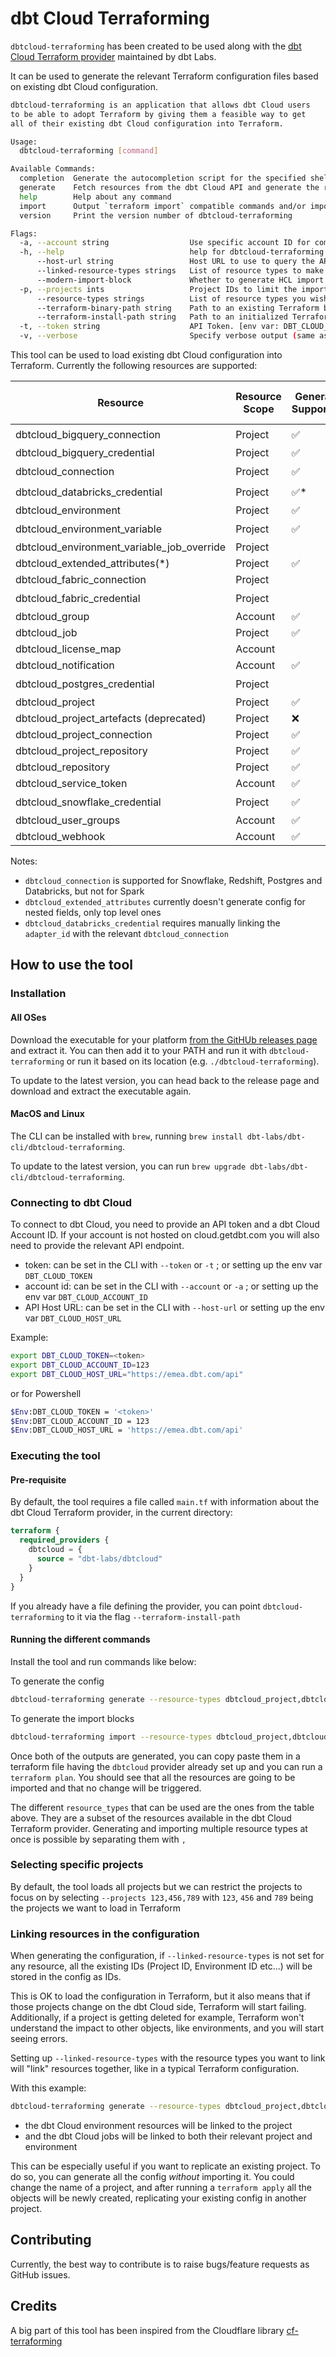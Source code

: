 # dbt Cloud Terraforming

`dbtcloud-terraforming` has been created to be used along with the [dbt Cloud Terraform provider](https://registry.terraform.io/providers/dbt-labs/dbtcloud/latest) maintained by dbt Labs.

It can be used to generate the relevant Terraform configuration files based on existing dbt Cloud configuration.

```sh
dbtcloud-terraforming is an application that allows dbt Cloud users
to be able to adopt Terraform by giving them a feasible way to get
all of their existing dbt Cloud configuration into Terraform.

Usage:
  dbtcloud-terraforming [command]

Available Commands:
  completion  Generate the autocompletion script for the specified shell
  generate    Fetch resources from the dbt Cloud API and generate the respective Terraform stanzas
  help        Help about any command
  import      Output `terraform import` compatible commands and/or import blocks (require terraform >= 1.5) in order to import resources into state
  version     Print the version number of dbtcloud-terraforming

Flags:
  -a, --account string                  Use specific account ID for commands. [env var: DBT_CLOUD_ACCOUNT_ID]
  -h, --help                            help for dbtcloud-terraforming
      --host-url string                 Host URL to use to query the API, includes the /api part. [env var: DBT_CLOUD_HOST_URL]
      --linked-resource-types strings   List of resource types to make dependencies links to instead of using IDs. Can be set to 'all' for linking all resources
      --modern-import-block             Whether to generate HCL import blocks for generated resources instead of terraform import compatible CLI commands. This is only compatible with Terraform 1.5+
  -p, --projects ints                   Project IDs to limit the import for. Imports all projects if not set. [env var: DBT_CLOUD_PROJECTS]
      --resource-types strings          List of resource types you wish to generate
      --terraform-binary-path string    Path to an existing Terraform binary (otherwise, one will be downloaded)
      --terraform-install-path string   Path to an initialized Terraform working directory (default ".")
  -t, --token string                    API Token. [env var: DBT_CLOUD_TOKEN]
  -v, --verbose                         Specify verbose output (same as setting log level to debug)
```

This tool can be used to load existing dbt Cloud configuration into Terraform. Currently the following resources are supported:

| Resource                                   | Resource Scope | Generate Supported | Import Supported | Requires manual setup |
| ------------------------------------------ | -------------- | ------------------ | ---------------- | --------------------- |
| dbtcloud_bigquery_connection               | Project        | ✅                 | ✅               | 🔒                   |
| dbtcloud_bigquery_credential               | Project        | ✅                 | ✅               |                       |
| dbtcloud_connection                        | Project        | ✅                 | ✅               | 🔒*                  |
| dbtcloud_databricks_credential             | Project        | ✅*                | ✅               | 🔒                    |
| dbtcloud_environment                       | Project        | ✅                 | ✅               |                       |
| dbtcloud_environment_variable              | Project        | ✅                 | ✅               | 🔒*                  |
| dbtcloud_environment_variable_job_override | Project        |                    |                  |                       |
| dbtcloud_extended_attributes(*)            | Project        | ✅                 | ✅               |                       |
| dbtcloud_fabric_connection                 | Project        |                    |                  |                       |
| dbtcloud_fabric_credential                 | Project        |                    |                  | 🔒                   |
| dbtcloud_group                             | Account        | ✅                 | ✅               |                       |
| dbtcloud_job                               | Project        | ✅                 | ✅               |                       |
| dbtcloud_license_map                       | Account        |                    |                  |                       |
| dbtcloud_notification                      | Account        | ✅                 | ✅               |                       |
| dbtcloud_postgres_credential               | Project        |                    |                  | 🔒*                  |
| dbtcloud_project                           | Project        | ✅                 | ✅               |                       |
| dbtcloud_project_artefacts (deprecated)    | Project        | ❌                 | ❌               |                       |
| dbtcloud_project_connection                | Project        | ✅                 | ✅               |                       |
| dbtcloud_project_repository                | Project        | ✅                 | ✅               |                       |
| dbtcloud_repository                        | Project        | ✅                 | ✅               |                       |
| dbtcloud_service_token                     | Account        | ✅                 | ✅               |                      |
| dbtcloud_snowflake_credential              | Project        | ✅                 | ✅               | 🔒                   |
| dbtcloud_user_groups                       | Account        | ✅                 | ✅               |                       |
| dbtcloud_webhook                           | Account        | ✅                 | ✅               |                       |

Notes:

- `dbtcloud_connection` is supported for Snowflake, Redshift, Postgres and Databricks, but not for Spark
- `dbtcloud_extended_attributes` currently doesn't generate config for nested fields, only top level ones
- `dbtcloud_databricks_credential` requires manually linking the `adapter_id` with the relevant `dbtcloud_connection`

## How to use the tool

### Installation

#### All OSes

Download the executable for your platform [from the GitHUb releases page](https://github.com/dbt-labs/dbtcloud-terraforming/releases/tag/v0.2.0) and extract it.
You can then add it to your PATH and run it with `dbtcloud-terraforming` or run it based on its location (e.g. `./dbtcloud-terraforming`).

To update to the latest version, you can head back to the release page and download and extract the executable again.

#### MacOS and Linux

The CLI can be installed with `brew`, running `brew install dbt-labs/dbt-cli/dbtcloud-terraforming`.

To update to the latest version, you can run `brew upgrade dbt-labs/dbt-cli/dbtcloud-terraforming`.

### Connecting to dbt Cloud

To connect to dbt Cloud, you need to provide an API token and a dbt Cloud Account ID. If your account is not hosted on cloud.getdbt.com you will also need to provide the relevant API endpoint.

- token: can be set in the CLI with `--token` or `-t` ; or setting up the env var `DBT_CLOUD_TOKEN`
- account id: can be set in the CLI with `--account` or `-a` ; or setting up the env var `DBT_CLOUD_ACCOUNT_ID`
- API Host URL: can be set in the CLI with `--host-url` or setting up the env var `DBT_CLOUD_HOST_URL`

Example:

```sh
export DBT_CLOUD_TOKEN=<token>
export DBT_CLOUD_ACCOUNT_ID=123
export DBT_CLOUD_HOST_URL="https://emea.dbt.com/api"
```

or for Powershell

```sh
$Env:DBT_CLOUD_TOKEN = '<token>'
$Env:DBT_CLOUD_ACCOUNT_ID = 123
$Env:DBT_CLOUD_HOST_URL = 'https://emea.dbt.com/api'
```

### Executing the tool

#### Pre-requisite

By default, the tool requires a file called `main.tf` with information about the dbt Cloud Terraform provider, in the current directory:

```tf
terraform {
  required_providers {
    dbtcloud = {
      source = "dbt-labs/dbtcloud"
    }
  }
}
```

If you already have a file defining the provider, you can point `dbtcloud-terraforming` to it via the flag `--terraform-install-path`

#### Running the different commands

Install the tool and run commands like below:

To generate the config

```sh
dbtcloud-terraforming generate --resource-types dbtcloud_project,dbtcloud_environment,dbtcloud_job --linked-resource-types dbtcloud_project,dbtcloud_environment
```

To generate the import blocks

```sh
dbtcloud-terraforming import --resource-types dbtcloud_project,dbtcloud_environment,dbtcloud_job --modern-import-block
```

Once both of the outputs are generated, you can copy paste them in a terraform file having the `dbtcloud` provider already set up and you can run a `terraform plan`.
You should see that all the resources are going to be imported and that no change will be triggered.

The different `resource_types` that can be used are the ones from the table above. They are a subset of the resources available in the dbt Cloud Terraform provider.
Generating and importing multiple resource types at once is possible by separating them with `,`

### Selecting specific projects

By default, the tool loads all projects but we can restrict the projects to focus on by selecting `--projects 123,456,789` with `123`, `456` and `789` being the projects we want to load in Terraform

### Linking resources in the configuration

When generating the configuration, if `--linked-resource-types` is not set for any resource, all the existing IDs (Project ID, Environment ID etc...) will be stored in the config as IDs.

This is OK to load the configuration in Terraform, but it also means that if those projects change on the dbt Cloud side, Terraform will start failing.
Additionally, if a project is getting deleted for example, Terraform won't understand the impact to other objects, like environments, and you will start seeing errors.

Setting up `--linked-resource-types` with the resource types you want to link will "link" resources together, like in a typical Terraform configuration.

With this example:

```sh
dbtcloud-terraforming generate --resource-types dbtcloud_project,dbtcloud_environment,dbtcloud_job --linked-resource-types dbtcloud_project,dbtcloud_environment
```

- the dbt Cloud environment resources will be linked to the project
- and the dbt Cloud jobs will be linked to both their relevant project and environment

This can be especially useful if you want to replicate an existing project. To do so, you can generate all the config *without* importing it. You could change the name of a project, and after running a `terraform apply` all the objects will be newly created, replicating your existing config in another project.

## Contributing

Currently, the best way to contribute is to raise bugs/feature requests as GitHub issues.

## Credits

A big part of this tool has been inspired from the Cloudflare library [cf-terraforming](https://github.com/cloudflare/cf-terraforming/tree/master)
